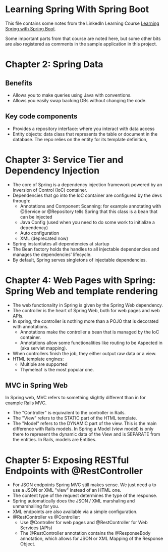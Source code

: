 # Learning Spring With Spring Boot

This file contains some notes from the LinkedIn Learning Course
[Learning Spring with Spring Boot](https://www.linkedin.com/learning/me/completed?trk=nav_neptune_learning&u=2094516).

Some important parts from that course are noted here, but some other
bits are also registered as comments in the sample application in this
project.


# Chapter 2: Spring Data
## Benefits
- Allows you to make queries using Java with conventions.
- Allows you easily swap backing DBs without changing the code.

## Key code components
- Provides a repository interface: where you interact with data access
- Entity objects: data class that represents the table or document in
  the database. The repo relies on the entity for its template
  definition,

# Chapter 3: Service Tier and Dependency Injection
- The core of Spring is a dependency injection framework powered by an
  Inversion of Control (IoC) container.
- Dependencies that go into the IoC container are configured by the devs
  through:
  - Annotations and Component Scanning: for example annotating with
    @Service or @Repository tells Spring that this class is a bean that
    can be injected
  - Java Config (used when you need to do some work to initialize a
    dependency)
  - Auto configuration
  - XML (deprecated now)
- Spring instantiates all dependencies at startup
- The Bean factory holds the handles to all injectable dependencies and
  manages the dependencies' lifecycle.
- By default, Spring serves singletons of injectable dependencies.

# Chapter 4: Web Pages with Spring: Spring Web and template rendering
- The web functionality in Spring is given by the Spring Web dependency.
- The controller is the heart of Spring Web, both for web pages and web
  APIs.
- In spring, the controller is nothing more than a POJO that is
  decorated with annotations.
  - Annotations make the controller a bean that is managed by the IoC
    container.
  - Annotations allow some functionalities like routing to be Aspected in
    (aka servlet mapping).
- When controllers finish the job, they either output raw data or a
  view.
- HTML template engines:
  - Multiple are supported
  - Thymeleaf is the most popular one.

## MVC in Spring Web
In Spring web, MVC refers to something slightly different than in for
example Rails MVC.
- The "Controller" is equivalent to the controller in Rails.
- The "View" refers to the STATIC part of the HTML template.
- The "Model" refers to the DYNAMIC part of the view. This is the main
  difference with Rails models. In Spring a Model (view model) is only
  there to represent the dynamic data of the View and is SEPARATE from
  the entities. In Rails, models are Entities.

# Chapter 5: Exposing RESTful Endpoints with @RestController
- For JSON endpoints Spring MVC still makes sense. We just need a to use
  a JSON or XML "view" instead of an HTML one.
- The content type of the request determines the type of the response.
- Spring automatically does the JSON / XML marshaling and unmarshalling
  for you.
- XML endpoints are also available via a simple configuration.
- @RestController vs @Controller:
  - Use @Controller for web pages and @RestController for Web Services
    (APIs)
  - The @RestController annotation contains the @ResponseBody
    annotation, which allows for JSON or XML Mapping of the Response
    Object.
